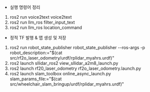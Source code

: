 - 실행 명령어 정리

1. ros2 run voice2text voice2text
2. ros2 run llm_ros filter_input_text
3. ros2 run llm_ros location_command


- 정적 TF 발행 & 맵 생성 및 저장
  
1. ros2 run robot_state_publisher robot_state_publisher --ros-args -p robot_description:="$(cat src/rf2o_laser_odometry/urdf/rplidar_myahrs.urdf)"
2. ros2 launch sllidar_ros2 view_sllidar_a2m8_launch.py
3. ros2 launch rf20_laser_odometry rf2o_laser_odometry.launch.py
4. ros2 launch slam_toolbox online_async_launch.py slam_params_file:="$(cat src/wheelchair_slam_bringup/urdf/rplidar_myahrs.urdf)"
